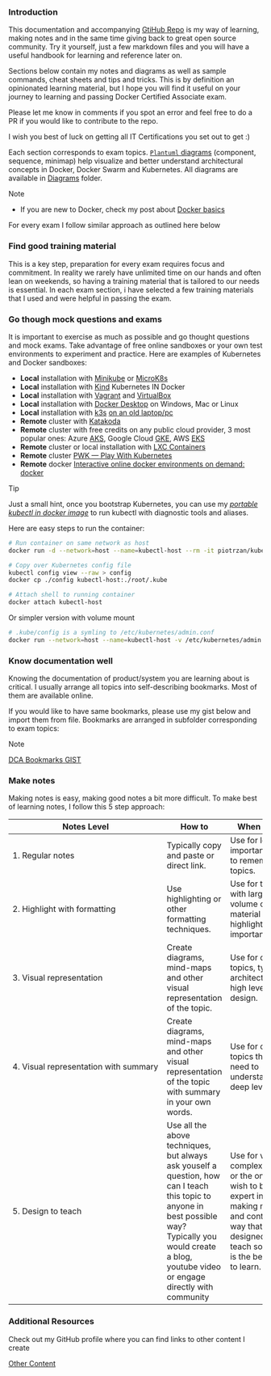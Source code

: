 ### Introduction

This documentation and accompanying [GtiHub Repo](https://github.com/Piotr1215/dca-prep-kit) is my way of learning, making notes and in the same time giving back to great open source community. Try it yourself, just a few markdown files and you will have a useful handbook for learning and reference later on.

Sections below contain my notes and diagrams as well as sample commands, cheat sheets and tips and tricks. This is by definition an opinionated learning material, but I hope you will find it useful on your journey to learning and passing Docker Certified Associate exam.

Please let me know in comments if you spot an error and feel free to do a PR if you would like to contribute to the repo.

I wish you best of luck on getting all IT Certifications you set out to get :)

Each section corresponds to exam topics. [`Plantuml` diagrams](https://plantuml.com/)  (component, sequence, minimap) help visualize and better understand architectural concepts in Docker, Docker Swarm and Kubernetes. All diagrams are available in [Diagrams]([/diagrams](https://github.com/Piotr1215/dca-prep-kit/tree/master/diagrams)) folder.

> [!NOTE]
>
> - If you are new to Docker, check my post about [Docker basics](https://medium.com/faun/a-gentle-introduction-to-docker-and-containers-2e67b1832918)

For every exam I follow similar approach as outlined here below

### Find good training material

This is a key step, preparation for every exam requires focus and commitment. In reality we rarely have unlimited time on our hands and often lean on weekends, so having a training material that is tailored to our needs is essential. In each exam section, i have selected a few training materials that I used and were helpful in passing the exam.

### Go though mock questions and exams

It is important to exercise as much as possible and go thought questions and mock exams. Take advantage of free online sandboxes or your own test environments to experiment and practice.
Here are examples of Kubernetes and Docker sandboxes:

- **Local** installation with [Minikube](https://minikube.sigs.k8s.io/docs/) or [MicroK8s](https://microk8s.io/)
- **Local** installation with [Kind](https://kind.sigs.k8s.io/) Kubernetes IN Docker
- **Local** installation with [Vagrant](https://www.vagrantup.com/) and [VirtualBox](https://www.virtualbox.org/)
- **Local** installation with [Docker Desktop](https://www.docker.com/products/docker-desktop) on Windows, Mac or Linux
- **Local** installation with [k3s](https://github.com/k3s-io/k3s) [on an old laptop/pc](https://itnext.io/how-to-create-kubernetes-home-lab-on-an-old-laptop-1de6cc12c13e)
- **Remote** cluster with [Katakoda](https://www.katacoda.com/)
- **Remote** cluster with free credits on any public cloud provider, 3 most popular ones: Azure [AKS](https://docs.microsoft.com/en-us/azure/aks/), Google Cloud [GKE](https://cloud.google.com/kubernetes-engine/), AWS [EKS](https://aws.amazon.com/eks/?whats-new-cards.sort-by=item.additionalFields.postDateTime&whats-new-cards.sort-order=desc&eks-blogs.sort-by=item.additionalFields.createdDate&eks-blogs.sort-order=desc)
- **Remote** cluster or local installation with [LXC Containers](https://linuxcontainers.org/)
- **Remote** cluster [PWK — Play With Kubernetes](https://labs.play-with-k8s.com/)
- **Remote** docker [Interactive online docker environments on demand: docker](https://labs.play-with-docker.com/)

> [!TIP]
> Just a small hint, once you bootstrap Kubernetes, you can use my [_portable kubectl in docker image_](https://itnext.io/portable-kubernetes-management-with-kubectl-in-docker-cb861a2c3c02) to run kubectl with diagnostic tools and aliases.

Here are easy steps to run the container:

``` bash
# Run container on same network as host
docker run -d --network=host --name=kubectl-host --rm -it piotrzan/kubectl-comp:zsh

# Copy over Kubernetes config file
kubectl config view --raw > config
docker cp ./config kubectl-host:./root/.kube

# Attach shell to running container
docker attach kubectl-host
```

Or simpler version with volume mount

``` bash
# .kube/config is a symling to /etc/kubernetes/admin.conf
docker run --network=host --name=kubectl-host -v /etc/kubernetes/admin.conf:/root/.kube/config --rm -it piotrzan/kubectl-comp:zsh
```

### Know documentation well

Knowing the documentation of product/system you are learning about is critical. I usually arrange all topics into self-describing bookmarks. Most of them are available online.

If you would like to have same bookmarks, please use my gist below and import them from file. Bookmarks are arranged in subfolder corresponding to exam topics:
> [!NOTE]
> [DCA Bookmarks GIST](https://gist.github.com/Piotr1215/75b0105e020b740480a7d85e4e5e3dd7)

### Make notes

Making notes is easy, making good notes a bit more difficult. To make best of learning notes, I follow this 5 step approach:

| <div style="width:290px">**Notes Level**</div> | **How to** | **When to use** |
|---|---|---|
| 1. Regular notes | Typically copy and paste or direct link. | Use for low importance/easy to remember topics. |
| 2. Highlight with formatting | Use highlighting or other formatting techniques. | Use for topics with large volume of material to highlight important bits. |
| 3. Visual representation | Create diagrams, mind-maps and other visual representation of the topic. | Use for complex topics, typically architecture and high level design. |
| 4. Visual representation with summary | Create diagrams, mind-maps and other visual representation of the topic with summary in your own words. | Use for complex topics that you need to understand on a deep level. |
| 5. Design to teach | Use all the above techniques, but always ask youself a question, how can I teach this topic to anyone in best possible way? Typically you would create a blog, youtube video or engage directly with community | Use for very complex topics or the ones you wish to became expert in. By far making notes and content in a way that is designed to teach someone is the best ways to learn. |

### Additional Resources

Check out my GitHub profile where you can find links to other content I create

[Other Content](https://raw.githubusercontent.com/Piotr1215/Piotr1215/main/README.md ':include')
